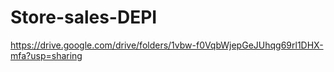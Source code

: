 # Store-sales-DEPI
https://drive.google.com/drive/folders/1vbw-f0VqbWjepGeJUhqg69rl1DHX-mfa?usp=sharing
